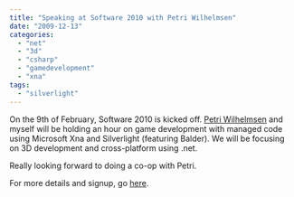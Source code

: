 ```yaml
---
title: "Speaking at Software 2010 with Petri Wilhelmsen"
date: "2009-12-13"
categories: 
  - "net"
  - "3d"
  - "csharp"
  - "gamedevelopment"
  - "xna"
tags: 
  - "silverlight"
---
```


On the 9th of February, Software 2010 is kicked off. [Petri Wilhelmsen](http://digierr.spaces.live.com/) and myself will be holding an hour on game development with managed code using Microsoft Xna and Silverlight (featuring Balder). We will be focusing on 3D development and cross-platform using .net.

Really looking forward to doing a co-op with Petri.

For more details and signup, go [here](http://www.dataforeningen.no/bli-med-paa-leken-skjaeringspunktet-mellom-software-og-spillutvikling.4664081-148818.html).
